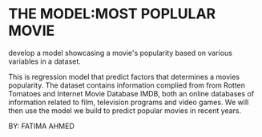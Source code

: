 # THE MODEL:MOST POPLULAR MOVIE

develop a model showcasing a movie's popularity based on various variables in a dataset.


This is regression model that predict factors that determines a movies popularity. The dataset contains information complied from  from Rotten Tomatoes and Internet Movie Database IMDB, both an online databases of information related to film, television programs and video games. We will then use the model we build to predict popular movies in recent years.

BY: FATIMA AHMED
